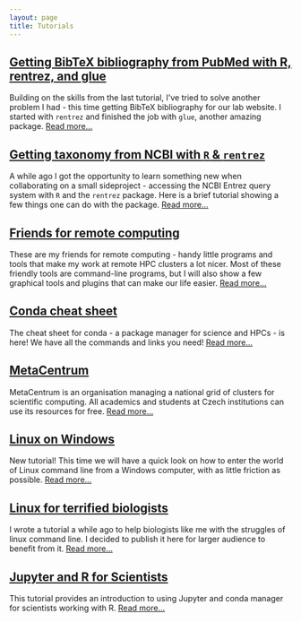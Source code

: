 ```yaml
---
layout: page
title: Tutorials
---
```


## [Getting BibTeX bibliography from PubMed with R, rentrez, and glue](./tutorials/pubmed2bibtex.md)
Building on the skills from the last tutorial, I've tried to solve another problem I had - this time getting BibTeX bibliography for our lab website. I started with `rentrez` and finished the job with `glue`, another amazing package. [Read more...](./tutorials/pubmed2bibtex.md)

## [Getting taxonomy from NCBI with `R` & `rentrez`](./tutorials/rentrez.md)
A while ago I got the opportunity to learn something new when collaborating on a small sideproject - accessing the NCBI Entrez query system with `R` and the `rentrez` package. Here is a brief tutorial showing a few things one can do with the package. [Read more...](./tutorials/rentrez.md)

## [Friends for remote computing](./tutorials/hpc_friends.md)
These are my friends for remote computing - handy little programs and tools that make my work at remote HPC clusters a lot nicer. Most of these friendly tools are command-line programs, but I will also show a few graphical tools and plugins that can make our life easier. [Read more...](./tutorials/hpc_friends.md)

## [Conda cheat sheet](./tutorials/conda_cheatsheet.md)
The cheat sheet for conda - a package manager for science and HPCs - is here! We have all the commands and links you need! [Read more...](./tutorials/conda_cheatsheet.md)

## [MetaCentrum](./tutorials/metacentrum.md)
MetaCentrum is an organisation managing a national grid of clusters for scientific computing. All academics and students at Czech institutions can use its resources for free. [Read more...](./tutorials/metacentrum.md)

## [Linux on Windows](./tutorials/linux_on_windows.md)
New tutorial! This time we will have a quick look on how to enter the world of Linux command line from a Windows computer, with as little friction as possible. [Read more...](./tutorials/linux_on_windows.md)

## [Linux for terrified biologists](./tutorials/linux_for_biologists.md)
I wrote a tutorial a while ago to help biologists like me with the struggles of linux command line. I decided to publish it here for larger audience to benefit from it. [Read more...](./tutorials/linux_for_biologists.md)

## [Jupyter and R for Scientists](https://nbviewer.jupyter.org/github/janxkoci/janxkoci.github.io/blob/master/notebooks/conda_jupyteR.ipynb)
This tutorial provides an introduction to using Jupyter and conda manager for scientists working with R. [Read more...](https://nbviewer.jupyter.org/github/janxkoci/janxkoci.github.io/blob/master/notebooks/conda_jupyteR.ipynb)
